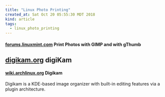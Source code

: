 ```yaml
---
title: "Linux Photo Printing"
created_at: Sat Oct 20 05:55:30 MDT 2018
kind: article
tags:
  - linux_photo_printing
---
```


<h4>
  <a href="https://forums.linuxmint.com/viewtopic.php?t=262570" target="_blank">forums.linuxmint.com</a>
  Print Photos with GIMP and with gThumb
</h4>

<h2>
  <a href="https://www.digikam.org/" target="_blank">digikam.org</a>
  digiKam
</h2>

<h4>
  <a href="https://wiki.archlinux.org/index.php/Digikam" target="_blank">wiki.archlinux.org</a>
  Digikam
</h4>

Digikam is a KDE-based image organizer with built-in editing features via a plugin architecture. 

<!--
html boilerplate fragments
<a href="" target="_blank"></a>
<a name=""></a>
<img src="" width="400px">
<ul>
  <li></li>
  <li><a href="" target="_blank"></a></li>
</ul>
<pre>
</pre>
<p style="margin-bottom: 2em;"></p>
<hr style="border: 0; height: 3px; background: #333; background-image: linear-gradient(to right, #ccc, #333, #ccc);">
<pre><code>
</code></pre>
<math xmlns='http://www.w3.org/1998/Math/MathML' display='block'>
</math>
-->
